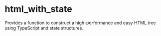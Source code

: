 # html_with_state
Provides a function to construct a high-performance and easy HTML tree using TypeScript and state structures.
